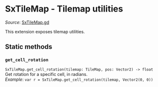 # SxTileMap - Tilemap utilities

*Source*: [SxTileMap.gd](../../extensions/SxTileMap.gd)

This extension exposes tilemap utilities.

## Static methods

### `get_cell_rotation`
`SxTileMap.get_cell_rotation(tilemap: TileMap, pos: Vector2) -> float`  
Get rotation for a specific cell, in radians.  
*Example*: `var r = SxTileMap.get_cell_rotation(tilemap, Vector2(0, 0))`
